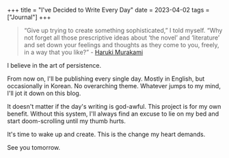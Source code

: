+++
title = "I've Decided to Write Every Day"
date = 2023-04-02
tags = ["Journal"]
+++

> “Give up trying to create something sophisticated,” I told myself. “Why not forget all those prescriptive ideas about ‘the novel’ and ‘literature’ and set down your feelings and thoughts as they come to you, freely, in a way that you like?” - [Haruki Murakami](https://www.theguardian.com/books/2022/nov/05/i-want-to-open-a-window-in-their-souls-haruki-murakami-on-the-power-of-writing-simply)

I believe in the art of persistence. 

From now on, I'll be publishing every single day. Mostly in English, but occasionally in Korean. No overarching theme. Whatever jumps to my mind, I'll jot it down on this blog.

It doesn't matter if the day's writing is god-awful. This project is for my own benefit. Without this system, I'll always find an excuse to lie on my bed and start doom-scrolling until my thumb hurts.

It's time to wake up and create. This is the change my heart demands. 

See you tomorrow.